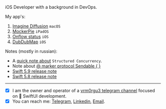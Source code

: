 iOS Developer with a background in DevOps.
<!---
I am seeking a new full-time, fully remote iOS developer position.
My primary expertise is in `SwiftUI`, but I also have over four years of experience in a variety of other languages and technologies, including `DevOps`.
-->

My app's:

1. [Imagine Diffusion](https://apple.co/3MheCs5) `macOS`
2. [MockerPie](https://apple.co/3KVRXSU) `iPadOS`
3. [Onflow status](https://github.com/wmorgue/OnflowStatus) `iOS`
4. [DubDubMap](https://github.com/wmorgue/DubDubMap) `iOS`

Notes (mostly in russian):
 - A [quick note about](https://t.me/vrm0rgu3/168?comment=238) `Structured Concurrency`.
 - Note about [@ marker protocol Sendable { }](https://t.me/vrm0rgu3/169)
 - [Swift 5.9 release note](https://github.com/wmorgue/swiftui_interview_qa/blob/main/src/Swift5.9.md)
 - [Swift 5.8 release note](https://gist.github.com/wmorgue/f095c4577e3f21ada735b1962328cfc6)

---

- [x] I am the owner and operator of a [vrm0rgu3 telegram channel](https://t.me/vrm0rgu3) focused on  SwiftUI development.
- [x] You can reach me: [Telegram](https://t.me/maybequantum), [Linkedin](https://www.linkedin.com/in/nikita-rossik-479120238/), [Email](maybequantumbit@icloud.com).

<!--
**wmorgue/wmorgue** is a ✨ _special_ ✨ repository because its `README.md` (this file) appears on your GitHub profile.
-->

